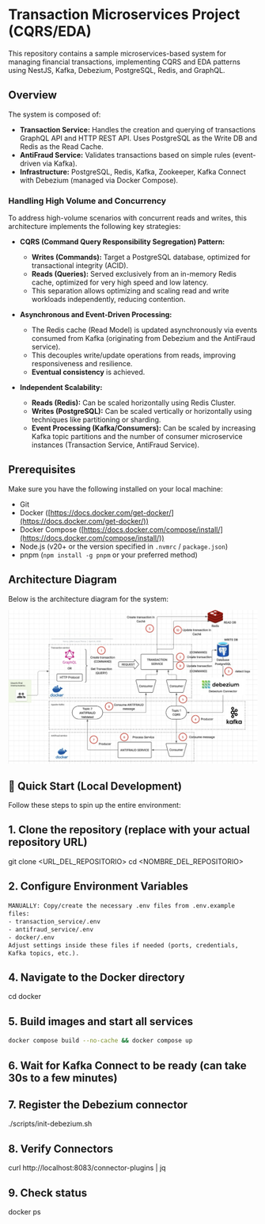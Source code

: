 # Transaction Microservices Project (CQRS/EDA)

This repository contains a sample microservices-based system for managing financial transactions, implementing CQRS and EDA patterns using NestJS, Kafka, Debezium, PostgreSQL, Redis, and GraphQL.

## Overview

The system is composed of:

* **Transaction Service:** Handles the creation and querying of transactions GraphQL API and HTTP REST API. Uses PostgreSQL as the Write DB and Redis as the Read Cache.
* **AntiFraud Service:** Validates transactions based on simple rules (event-driven via Kafka).
* **Infrastructure:** PostgreSQL, Redis, Kafka, Zookeeper, Kafka Connect with Debezium (managed via Docker Compose).

### Handling High Volume and Concurrency

To address high-volume scenarios with concurrent reads and writes, this architecture implements the following key strategies:

* **CQRS (Command Query Responsibility Segregation) Pattern:**
    * **Writes (Commands):** Target a PostgreSQL database, optimized for transactional integrity (ACID).
    * **Reads (Queries):** Served exclusively from an in-memory Redis cache, optimized for very high speed and low latency.
    * This separation allows optimizing and scaling read and write workloads independently, reducing contention.

* **Asynchronous and Event-Driven Processing:**
    * The Redis cache (Read Model) is updated asynchronously via events consumed from Kafka (originating from Debezium and the AntiFraud service).
    * This decouples write/update operations from reads, improving responsiveness and resilience.
    * **Eventual consistency** is achieved.

* **Independent Scalability:**
    * **Reads (Redis):** Can be scaled horizontally using Redis Cluster.
    * **Writes (PostgreSQL):** Can be scaled vertically or horizontally using techniques like partitioning or sharding.
    * **Event Processing (Kafka/Consumers):** Can be scaled by increasing Kafka topic partitions and the number of consumer microservice instances (Transaction Service, AntiFraud Service).

## Prerequisites

Make sure you have the following installed on your local machine:

* Git  
* Docker ([https://docs.docker.com/get-docker/](https://docs.docker.com/get-docker/))  
* Docker Compose ([https://docs.docker.com/compose/install/](https://docs.docker.com/compose/install/))  
* Node.js (v20+ or the version specified in `.nvmrc` / `package.json`)  
* pnpm (`npm install -g pnpm` or your preferred method)



## Architecture Diagram

Below is the architecture diagram for the system:

![Architecture Diagram](./assets/architecture-diagram.png)


## 🚀 Quick Start (Local Development)

Follow these steps to spin up the entire environment:

## 1. Clone the repository (replace with your actual repository URL)
git clone <URL_DEL_REPOSITORIO>
cd <NOMBRE_DEL_REPOSITORIO>

## 2. Configure Environment Variables
    MANUALLY: Copy/create the necessary .env files from .env.example files:
    - transaction_service/.env
    - antifraud_service/.env
    - docker/.env
    Adjust settings inside these files if needed (ports, credentials, Kafka topics, etc.).

## 4. Navigate to the Docker directory
cd docker

## 5. Build images and start all services
```bash
docker compose build --no-cache && docker compose up
```

## 6. Wait for Kafka Connect to be ready (can take 30s to a few minutes)

## 7. Register the Debezium connector 
./scripts/init-debezium.sh

## 8. Verify Connectors
curl http://localhost:8083/connector-plugins | jq

## 9. Check status
docker ps
